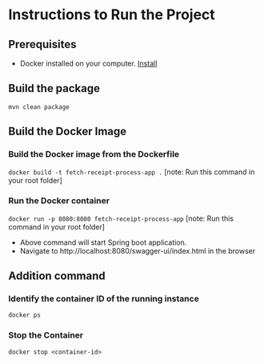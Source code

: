 # Instructions to Run the Project

## Prerequisites 
 - Docker installed on your computer. [Install](https://www.docker.com/products/docker-desktop/) 


## Build the package 
``mvn clean package``

## Build the Docker Image
### Build the Docker image from the Dockerfile
``docker build -t fetch-receipt-process-app .``  [note: Run this command in your root folder] 

### Run the Docker container
``docker run -p 8080:8080 fetch-receipt-process-app`` [note: Run this command in your root folder]
  - Above command will start Spring boot application. 
  - Navigate to http://localhost:8080/swagger-ui/index.html in the browser 


## Addition command 

###  Identify the container ID of the running instance
``docker ps`` 

### Stop the Container
``docker stop <container-id>``




